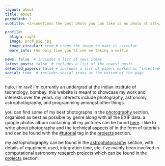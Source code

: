 ```yaml
---
layout: about
title: about
permalink: /
subtitle: <i>sometimes the best photo you can take is no photo at all</i>

profile:
  align: right
  image: prof_pic.jpg
  image_circular: true # crops the image to make it circular
  more_info: the only time you'll see me taking a selfie

news: false  # includes a list of news items
latest_posts: false  # includes a list of the newest posts
selected_papers: false # includes a list of papers marked as "selected={true}"
social: true  # includes social icons at the bottom of the page
---
```


hulo, i'm ravi! i'm currently an undergrad at the indian institute of technology, bombay. this website is meant to showcase my work and interests over the years. my interests include photography, astronomy, astrophotography, and programming amongst other things. 

you can find some of my best photographs in the [photography](/photography) section, organised as best as possible by genre along with all the EXIF data. a google photos album containing all my pictures can be found [here](https://photos.google.com/share/AF1QipPHr3acEVc29IClp3grcOXwL2Ck_wf1S76vEvRECqR21k8uzmjveAJxiceT_gFYdA?key=S3ViTUU4b19WTi1wTWR0YTFDd1lVMVVTdTJDenl3). i like to write about photography and the technical aspects of in the form of tutorials and can be found with the [#tutorial](/blog/tag/tutorial/) tag in the [projects](/blog) section.

my astrophotography can be found in the [astrophotography](/astrophotography) section, with details of equpiment used, integration time, etc. i've mainly been involved in computational astronomy research projects which can be found in the [projects](/blog) section.

